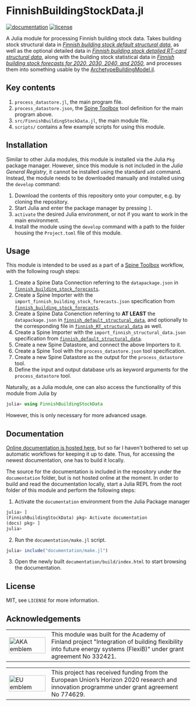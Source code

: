 # FinnishBuildingStockData.jl

[![documentation](https://img.shields.io/badge/documentation-latest-blue)](https://vttresearch.github.io/FinnishBuildingStockData/)
[![license](https://img.shields.io/badge/license-MIT-brightgreen)](https://mit-license.org/)

A Julia module for processing Finnish building stock data.
Takes building stock structural data in
[*Finnish building stock default structural data*](http://urn.fi/urn:nbn:fi:att:6c6697fc-c601-40b7-a1c9-ad85b0423d38),
as well as the optional detailed data in
[*Finnish building stock detailed RT-card structural data*](http://urn.fi/urn:nbn:fi:att:61b72dc7-2e51-4598-bd65-95b099fabd0c),
along with the building stock statistical data in
[*Finnish building stock forecasts for 2020, 2030, 2040, and 2050*](http://urn.fi/urn:nbn:fi:att:a567a84b-fea4-4ca8-84a1-fe97f52caff4),
and processes them into something usable by the [ArchetypeBuildingModel.jl](https://github.com/vttresearch/ArchetypeBuildingModel).


## Key contents

1. `process_datastore.jl`, the main program file.
2. `process_datastore.json`, the [Spine Toolbox](https://github.com/Spine-project/Spine-Toolbox) tool definition for the main program above.
3. `src/FinnishBuildingStockData.jl`, the main module file.
4. `scripts/` contains a few example scripts for using this module.


## Installation

Similar to other Julia modules, this module is installed via the Julia `Pkg` package manager.
However, since this module is not included in the *Julia General Registry*,
it cannot be installed using the standard `add` command.
Instead, the module needs to be downloaded manually and installed using the `develop` command:

1. Download the contents of this repository onto your computer, e.g. by cloning the repository.
2. Start Julia and enter the package manager by pressing `]`.
3. `activate` the desired Julia environment, or not if you want to work in the main environment.
4. Install the module using the `develop` command with a path to the folder housing the `Project.toml` file of this module.


## Usage

This module is intended to be used as a part of a [Spine Toolbox](https://github.com/Spine-project/Spine-Toolbox) workflow,
with the following rough steps:

1. Create a Spine Data Connection referring to the `datapackage.json` in [`finnish_building_stock_forecasts`](http://urn.fi/urn:nbn:fi:att:a567a84b-fea4-4ca8-84a1-fe97f52caff4).
2. Create a Spine Importer with the `import_finnish_building_stock_forecasts.json` specification from [`finnish_building_stock_forecasts`](http://urn.fi/urn:nbn:fi:att:a567a84b-fea4-4ca8-84a1-fe97f52caff4).
3. Create a Spine Data Conenction referring to **AT LEAST** the `datapackage.json` in [`finnish_default_structural_data`](http://urn.fi/urn:nbn:fi:att:6c6697fc-c601-40b7-a1c9-ad85b0423d38), and optionally to the corresponding file in [`finnish_RT_structural_data`](http://urn.fi/urn:nbn:fi:att:61b72dc7-2e51-4598-bd65-95b099fabd0c) as well.
4. Create a Spine Importer with the `import_finnish_structural_data.json` specification from [`finnish_default_structural_data`](http://urn.fi/urn:nbn:fi:att:6c6697fc-c601-40b7-a1c9-ad85b0423d38).
5. Create a new Spine Datastore, and connect the above Importers to it.
6. Create a Spine Tool with the `process_datastore.json` tool specification.
7. Create a new Spine Datastore as the output for the `process_datastore` tool.
8. Define the input and output database urls as keyword arguments for the `process_datastore` tool.

Naturally, as a Julia module, one can also access the functionality of this module from Julia by
```julia
julia> using FinnishBuildingStockData
```
However, this is only necessary for more advanced usage.


## Documentation

[Online documentation is hosted here](https://vttresearch.github.io/FinnishBuildingStockData/),
but so far I haven't bothered to set up automatic workflows for keeping it up to date.
Thus, for accessing the newest documentation, one has to build it locally.

The source for the documentation is included in the repository under the `documentation` folder,
but is not hosted online at the moment.
In order to build and read the documentation locally,
start a Julia REPL from the root folder of this module and perform the following steps:

1. Activate the `documentation` environment from the Julia Package manager
```julia
julia> ]
(FinnishBuildingStockData) pkg> Activate documentation
(docs) pkg> ]
julia>
```

2. Run the `documentation/make.jl` script.
```julia
julia> include("documentation/make.jl")
```

3. Open the newly built `documentation/build/index.html` to start browsing the documentation.


## License

MIT, see `LICENSE` for more information.


## Acknowledgements

<center>
<table width=500px frame="none">
<tr>
<td valign="middle" width=100px>
<img src=https://www.aka.fi/globalassets/vanhat/y_kuvat/aka_logo_en.svg alt="AKA emblem" width=100%></td>
<td valign="middle">
This module was built for the Academy of Finland project "Integration of building flexibility into future energy systems (FlexiB)" under grant agreement No 332421.
</td>
</table>
</center>

<center>
<table width=500px frame="none">
<tr>
<td valign="middle" width=100px>
<img src=https://european-union.europa.eu/themes/contrib/oe_theme/dist/eu/images/logo/standard-version/positive/logo-eu--en.svg alt="EU emblem" width=100%></td>
<td valign="middle">
This project has received funding from the European Union’s Horizon 2020 research and innovation programme under grant agreement No 774629.
</td>
</table>
</center>
